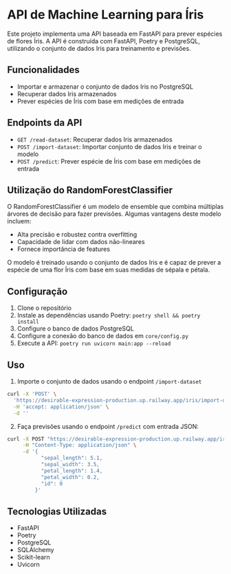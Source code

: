 # API de Machine Learning para Íris

Este projeto implementa uma API baseada em FastAPI para prever espécies de flores Íris. A API é construída com FastAPI, Poetry e PostgreSQL, utilizando o conjunto de dados Iris para treinamento e previsões.

## Funcionalidades

- Importar e armazenar o conjunto de dados Iris no PostgreSQL
- Recuperar dados Iris armazenados
- Prever espécies de Íris com base em medições de entrada

## Endpoints da API

- `GET /read-dataset`: Recuperar dados Iris armazenados
- `POST /import-dataset`: Importar conjunto de dados Iris e treinar o modelo
- `POST /predict`: Prever espécie de Íris com base em medições de entrada

## Utilização do RandomForestClassifier

O RandomForestClassifier é um modelo de ensemble que combina múltiplas árvores de decisão para fazer previsões. Algumas vantagens deste modelo incluem:

- Alta precisão e robustez contra overfitting
- Capacidade de lidar com dados não-lineares
- Fornece importância de features

O modelo é treinado usando o conjunto de dados Iris e é capaz de prever a espécie de uma flor Íris com base em suas medidas de sépala e pétala.

## Configuração

1. Clone o repositório
2. Instale as dependências usando Poetry: `poetry shell && poetry install`
3. Configure o banco de dados PostgreSQL
4. Configure a conexão do banco de dados em `core/config.py`
5. Execute a API: `poetry run uvicorn main:app --reload`

## Uso

1. Importe o conjunto de dados usando o endpoint `/import-dataset`

```bash
curl -X 'POST' \
  'https://desirable-expression-production.up.railway.app/iris/import-dataset' \
  -H 'accept: application/json' \
  -d ''
```

2. Faça previsões usando o endpoint `/predict` com entrada JSON:

```bash
curl -X POST "https://desirable-expression-production.up.railway.app/iris/predict" \
     -H "Content-Type: application/json" \
     -d '{
           "sepal_length": 5.1,
           "sepal_width": 3.5,
           "petal_length": 1.4,
           "petal_width": 0.2,
           "id": 0
         }'
```

## Tecnologias Utilizadas

- FastAPI
- Poetry
- PostgreSQL
- SQLAlchemy
- Scikit-learn
- Uvicorn
